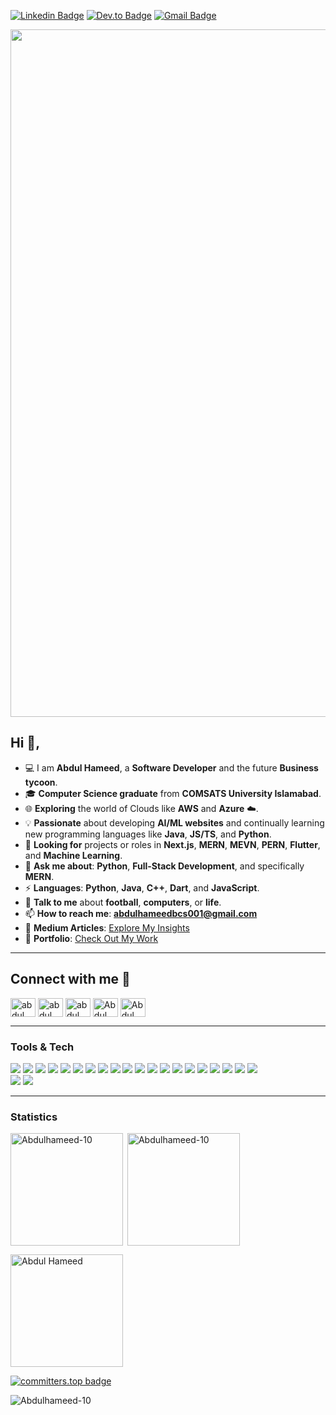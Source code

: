 
[![Linkedin Badge](https://img.shields.io/badge/-mrahameed-blue?style=flat-square&logo=Linkedin&logoColor=white&link=https://www.linkedin.com/in/mrahameed)](https://www.linkedin.com/in/mrahameed)
[![Dev.to Badge](https://img.shields.io/badge/-@Hameed-03a57a?style=flat-square&labelColor=000000&logo=dev.to&link=https://dev.com/@mrahameed)](https://dev.to/mrahameed)
[![Gmail Badge](https://img.shields.io/badge/-abdulhameedbcs001@gmail.com-c14438?style=flat-square&logo=Gmail&logoColor=white&link=mailto:abdulhameedbcs001@gmail.com)](mailto:abdulhameedbcs001@gmail.com)

<img src="https://user-images.githubusercontent.com/74038190/213910845-af37a709-8995-40d6-be59-724526e3c3d7.gif" width="1100">

## Hi 👋, 
- 💻 I am **Abdul Hameed**, a **Software Developer** and the future **Business tycoon**.
- 🎓 **Computer Science graduate** from **COMSATS University Islamabad**.  
- 🌐 **Exploring** the world of Clouds like **AWS** and **Azure** ☁️.  
- 💡 **Passionate** about developing **AI/ML websites** and continually learning new programming languages like **Java**, **JS/TS**, and **Python**.  
- 👯 **Looking for** projects or roles in **Next.js**, **MERN**, **MEVN**, **PERN**, **Flutter**, and **Machine Learning**.  
- 💬 **Ask me about**: **Python**, **Full-Stack Development**, and specifically **MERN**.  
- ⚡ **Languages**: **Python**, **Java**, **C++**, **Dart**, and **JavaScript**.  
- 🤝 **Talk to me** about **football**, **computers**, or **life**. 
- 📫 **How to reach me**: **abdulhameedbcs001@gmail.com**
- 📝 **Medium Articles**: [Explore My Insights](https://medium.com/@mr_abdulhameed)  
- 🌟 **Portfolio**: [Check Out My Work](https://bento.me/abdulhameed)
---
## Connect with me 🤝

<p align="left">
<a href="https://linkedin.com/in/mrahameed" target="blank"><img align="center" src="https://raw.githubusercontent.com/rahuldkjain/github-profile-readme-generator/master/src/images/icons/Social/linked-in-alt.svg" alt="abdul" height="30" width="40" /></a>
<a href="https://stackoverflow.com/users/21544400/abdul-hameed" target="blank"><img align="center" src="https://raw.githubusercontent.com/rahuldkjain/github-profile-readme-generator/master/src/images/icons/Social/stack-overflow.svg" alt="abdul" height="30" width="40" /></a>
<a href="https://www.facebook.com/Abdul.Hameedx001" target="blank"><img align="center" src="https://raw.githubusercontent.com/rahuldkjain/github-profile-readme-generator/master/src/images/icons/Social/facebook.svg" alt="abdul" height="30" width="40" /></a>
<a href="https://www.instagram.com/abdulhameed.0" target="blank"><img align="center" src="https://raw.githubusercontent.com/rahuldkjain/github-profile-readme-generator/master/src/images/icons/Social/instagram.svg" alt="Abdul" height="30" width="40" /></a>
 <a href="https://medium.com/@mr_abdulhameed" target="blank"><img align="center" src="https://raw.githubusercontent.com/rahuldkjain/github-profile-readme-generator/master/src/images/icons/Social/medium.svg" alt="Abdul" height="30" width="40" /></a>
</p>


 ---

 ### Tools & Tech 

<img src = "https://img.shields.io/badge/-HTML5-E34F26?style=flat&logo=html5&logoColor=white"> <img src = "https://img.shields.io/badge/-CSS3-1572B6?style=flat&logo=css3&logoColor=white">
<img src="https://img.shields.io/badge/-JavaScript-eed718?style=flat&logo=javascript&logoColor=ffffff">
<img src="https://img.shields.io/badge/-Sass-cc6699?style=flat&logo=sass&logoColor=ffffff">
<img src="https://img.shields.io/badge/-React-000000?style=flat&logo=react&logoColor=00c8ff">
<img src="https://img.shields.io/badge/-MongoDB-4DB33D?style=flat&logo=mongodb&logoColor=FFFFFF">
<img src="https://img.shields.io/badge/-mySQL-e535ab?style=flat&logo=mySQL&logoColor=FFFFFF">
<img src="https://img.shields.io/badge/-Express.js-787878?style=flat&logo=express.js&logoColor=FFFFFF">
<img src="https://img.shields.io/badge/-Node.js-3C873A?style=flat&logo=Node.js&logoColor=white">
<img src="https://img.shields.io/badge/-Firebase-FFA611?style=flat&logo=firebase&logoColor=FFFFFF">
<img src="http://img.shields.io/badge/-Google%20Cloud%20Platform-4285F4?style=flat&logo=google%20cloud&logoColor=white">
<img src="http://img.shields.io/badge/-Git-F1502F?style=flat&logo=git&logoColor=FFFFFF">
<img src="http://img.shields.io/badge/-Github-000000?style=flat&logo=github&logoColor=FFFFFF">
<img src="https://img.shields.io/badge/-python-FFA611?style=flat&logo=python&logoColor=FFFFFF">
<img src="http://img.shields.io/badge/-VS%20Code-007ACC?style=flat&logo=visual%20studio%20code&logoColor=white">
<img src="http://img.shields.io/badge/-Heroku-430098?style=flat&logo=heroku&logoColor=white">
<img src="http://img.shields.io/badge/-Selenium-4DB33D?style=flat&logo=selenium&logoColor=white">
<img src="http://img.shields.io/badge/-Docker-4285F4?style=flat&logo=docker&logoColor=white">
<img src="http://img.shields.io/badge/-Jenkins-000001?style=flat&logo=jenkins&logoColor=white">
<img src="https://img.shields.io/badge/-C++-4285F4?style=flat&logo=Cpp&logoColor=white">  
<img src="https://img.shields.io/badge/-Java-4DB33D?style=flat&logo=java&logoColor=white"> 
<img src="https://img.shields.io/badge/-flutter-4285F4?style=flat&logo=flutter&logoColor=FFFFFF">

---

 ### Statistics
<p><img height=180em align="left" src="https://github-readme-stats.vercel.app/api/top-langs?username=Abdulhameed-10&langs_count=10&hide=cmake,html&theme=github_dark&show_icons=true&locale=en&layout=compact" alt="Abdulhameed-10" /></p>

<p>&nbsp;<img height=180em align="center" src="https://github-readme-stats.vercel.app/api?username=Abdulhameed-10&theme=github_dark&count_private=true&show_icons=true&locale=en" alt="Abdulhameed-10" /></p> 

<p><img height=180em src="https://streak-stats.demolab.com?user=ABDULHAMEED-10&theme=dark" alt="Abdul Hameed" /></p>


[![committers.top badge](https://user-badge.committers.top/pakistan/Abdulhameed-10.svg)](https://user-badge.committers.top/pakistan/Abdulhameed-10)

<p align="left"> <img src="https://komarev.com/ghpvc/?username=Abdulhameed-10&label=Profile%20views&color=0e75b6&style=flat" alt="Abdulhameed-10" /> </p>
